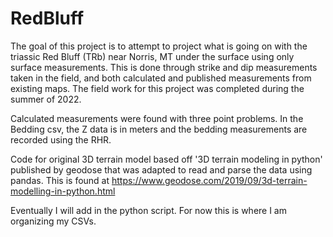 # RedBluff
The goal of this project is to attempt to project what is going on with the triassic Red Bluff (TRb) near Norris, MT under the surface using only surface measurements. This is done through strike and dip measurements taken in the field, and both calculated and published measurements from existing maps. The field work for this project was completed during the summer of 2022.

Calculated measurements were found with three point problems. 
In the Bedding csv, the Z data is in meters and the bedding measurements are recorded using the RHR.



Code for original 3D terrain model based off '3D terrain modeling in python' published by geodose that was adapted to read and parse the data using pandas. This is found at https://www.geodose.com/2019/09/3d-terrain-modelling-in-python.html

Eventually I will add in the python script. For now this is where I am organizing my CSVs.

